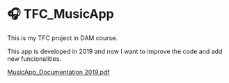 # 🎧 TFC_MusicApp
This is my TFC project in DAM course.

This app is developed in 2019 and now I want to improve the code and add new funcionalities.

[MusicApp_Documentation 2019.pdf](https://github.com/EstrHuP/TFC_MusicApp/files/11837695/Esther.Huecas.Perez.-.Documentacion.Proyecto.2019.pdf)
